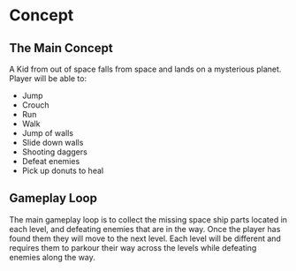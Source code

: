 # Concept

## The Main Concept

A Kid from out of space falls from space and lands on a mysterious planet.
Player will be able to:
* Jump
* Crouch
* Run
* Walk
* Jump of walls
* Slide down walls
* Shooting daggers
* Defeat enemies
* Pick up donuts to heal

## Gameplay Loop

The main gameplay loop is to collect the missing space ship parts located in each level, and defeating enemies that are in the way.
Once the player has found them they will move to the next level.
Each level will be different and requires them to parkour their way across the levels while defeating enemies along the way.
